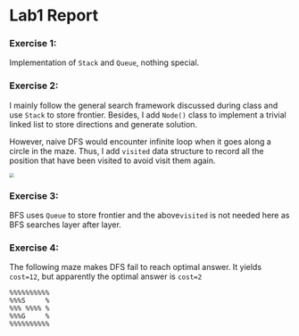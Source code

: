 # Lab1 Report

### Exercise 1: 

Implementation of `Stack` and `Queue`, nothing special.

### Exercise 2:

I mainly follow the general search framework discussed during class and use `Stack` to store frontier. Besides, I add `Node()` class to implement a trivial linked list to store directions and generate solution.

However, naive DFS would encounter infinite loop when it goes along a circle in the maze. Thus, I add `visited` data structure to record all the position that have been visited to avoid visit them again.

<img src="assets/framework.png" style="zoom: 50%;" /> 

### Exercise 3:

BFS uses `Queue` to store frontier and the above`visited` is not needed here as BFS searches layer after layer.

### Exercise 4:

The following maze makes DFS fail to reach optimal answer. It yields `cost=12`, but apparently the optimal answer is `cost=2`

```
%%%%%%%%%%
%%%S     %
%%% %%%% %
%%%G     %
%%%%%%%%%%
```

